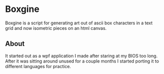 # Boxgine
Boxgine is a script for generating art out of ascii box characters in a text grid and now 
isometric pieces on an html canvas.

## About
It started out as a wpf application I made after staring at my BIOS too long. After it was 
sitting around unused for a couple months I started porting it to different languages for 
practice.
